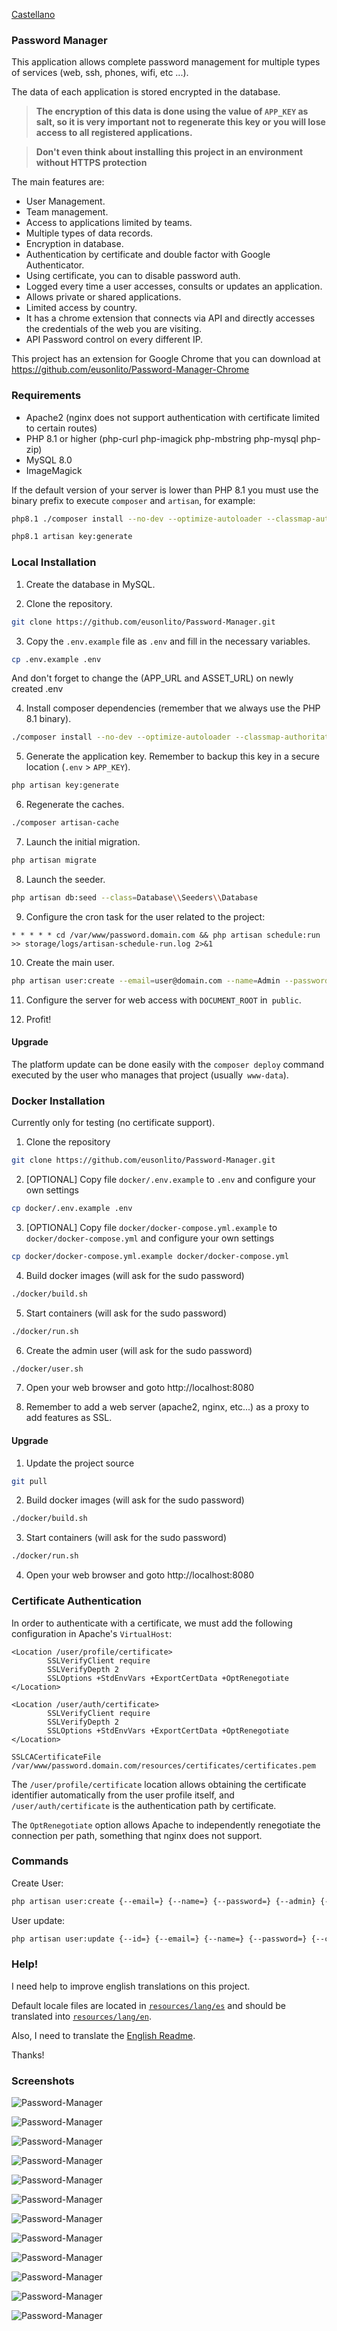 [Castellano](readme.es.md)

### Password Manager

This application allows complete password management for multiple types of services (web, ssh, phones, wifi, etc ...).

The data of each application is stored encrypted in the database.

> **The encryption of this data is done using the value of `APP_KEY` as salt, so it is very important not to regenerate this key or you will lose access to all registered applications.**

> **Don't even think about installing this project in an environment without HTTPS protection**

The main features are:

* User Management.
* Team management.
* Access to applications limited by teams.
* Multiple types of data records.
* Encryption in database.
* Authentication by certificate and double factor with Google Authenticator.
* Using certificate, you can to disable password auth.
* Logged every time a user accesses, consults or updates an application.
* Allows private or shared applications.
* Limited access by country.
* It has a chrome extension that connects via API and directly accesses the credentials of the web you are visiting.
* API Password control on every different IP.

This project has an extension for Google Chrome that you can download at https://github.com/eusonlito/Password-Manager-Chrome

### Requirements

- Apache2 (nginx does not support authentication with certificate limited to certain routes)
- PHP 8.1 or higher (php-curl php-imagick php-mbstring php-mysql php-zip)
- MySQL 8.0
- ImageMagick

If the default version of your server is lower than PHP 8.1 you must use the binary prefix to execute `composer` and `artisan`, for example:

```bash
php8.1 ./composer install --no-dev --optimize-autoloader --classmap-authoritative --ansi
```

```bash
php8.1 artisan key:generate
```

### Local Installation

1. Create the database in MySQL.

2. Clone the repository.

```bash
git clone https://github.com/eusonlito/Password-Manager.git
```

3. Copy the `.env.example` file as `.env` and fill in the necessary variables.

```bash
cp .env.example .env
```

And don't forget to change the (APP_URL and ASSET_URL) on newly created .env

4. Install composer dependencies (remember that we always use the PHP 8.1 binary).

```bash
./composer install --no-dev --optimize-autoloader --classmap-authoritative --ansi
```

5. Generate the application key. Remember to backup this key in a secure location (`.env` > `APP_KEY`).

```bash
php artisan key:generate
```

6. Regenerate the caches.

```bash
./composer artisan-cache
```

7. Launch the initial migration.

```bash
php artisan migrate
```

8. Launch the seeder.

```bash
php artisan db:seed --class=Database\\Seeders\\Database
```

9. Configure the cron task for the user related to the project:

```
* * * * * cd /var/www/password.domain.com && php artisan schedule:run >> storage/logs/artisan-schedule-run.log 2>&1
```

10. Create the main user.

```bash
php artisan user:create --email=user@domain.com --name=Admin --password=StrongPassword2 --admin
```

11. Configure the server for web access with `DOCUMENT_ROOT` in` public`.

12. Profit!

#### Upgrade

The platform update can be done easily with the `composer deploy` command executed by the user who manages that project (usually` www-data`).

### Docker Installation

Currently only for testing (no certificate support).

1. Clone the repository

```bash
git clone https://github.com/eusonlito/Password-Manager.git
```

2. [OPTIONAL] Copy file `docker/.env.example` to `.env` and configure your own settings

```bash
cp docker/.env.example .env
```

3. [OPTIONAL] Copy file `docker/docker-compose.yml.example` to `docker/docker-compose.yml` and configure your own settings

```bash
cp docker/docker-compose.yml.example docker/docker-compose.yml
```

4. Build docker images (will ask for the sudo password)

```bash
./docker/build.sh
```

5. Start containers (will ask for the sudo password)

```bash
./docker/run.sh
```

6. Create the admin user (will ask for the sudo password)

```bash
./docker/user.sh
```

7. Open your web browser and goto http://localhost:8080

8. Remember to add a web server (apache2, nginx, etc...) as a proxy to add features as SSL.

#### Upgrade

1. Update the project source

```bash
git pull
```

2. Build docker images (will ask for the sudo password)

```bash
./docker/build.sh
```

3. Start containers (will ask for the sudo password)

```bash
./docker/run.sh
```

4. Open your web browser and goto http://localhost:8080

### Certificate Authentication

In order to authenticate with a certificate, we must add the following configuration in Apache's `VirtualHost`:

```
<Location /user/profile/certificate>
        SSLVerifyClient require
        SSLVerifyDepth 2
        SSLOptions +StdEnvVars +ExportCertData +OptRenegotiate
</Location>

<Location /user/auth/certificate>
        SSLVerifyClient require
        SSLVerifyDepth 2
        SSLOptions +StdEnvVars +ExportCertData +OptRenegotiate
</Location>

SSLCACertificateFile /var/www/password.domain.com/resources/certificates/certificates.pem
```

The `/user/profile/certificate` location allows obtaining the certificate identifier automatically from the user profile itself, and `/user/auth/certificate` is the authentication path by certificate.

The `OptRenegotiate` option allows Apache to independently renegotiate the connection per path, something that nginx does not support.

### Commands

Create User:

```bash
php artisan user:create {--email=} {--name=} {--password=} {--admin} {--readonly} {--teams=}
```

User update:

```bash
php artisan user:update {--id=} {--email=} {--name=} {--password=} {--certificate=} {--tfa_enabled=} {--admin=} {- readonly=} {--enabled=} {--teams=}
```

### Help!

I need help to improve english translations on this project.

Default locale files are located in [`resources/lang/es`](resources/lang/es) and should be translated into [`resources/lang/en`](resources/lang/en).

Also, I need to translate the [English Readme](readme.en.md).

Thanks!

### Screenshots

![Password-Manager](https://user-images.githubusercontent.com/644551/128019854-2d313657-29ec-48e8-bb8e-9802eb05858f.png)

![Password-Manager](https://user-images.githubusercontent.com/644551/128019842-4ea81ac4-a8c3-405a-92d5-d174b5997b93.png)

![Password-Manager](https://user-images.githubusercontent.com/644551/128019852-94612c82-03a3-4328-91d7-0c1c918056aa.png)

![Password-Manager](https://user-images.githubusercontent.com/644551/128019851-1b6f845a-c5cf-4870-b056-d86c1b9d46e2.png)

![Password-Manager](https://user-images.githubusercontent.com/644551/128019849-c63330dc-0c19-4ea6-90fe-c519c5b91091.png)

![Password-Manager](https://user-images.githubusercontent.com/644551/128019846-f44500b9-302b-47e6-91df-afe8918c732d.png)

![Password-Manager](https://user-images.githubusercontent.com/644551/128019845-03d88565-71e1-4cff-85a4-5c41042c72d6.png)

![Password-Manager](https://user-images.githubusercontent.com/644551/128019834-9ac49dbc-fcab-4129-aeea-8ca0906c99db.png)

![Password-Manager](https://user-images.githubusercontent.com/644551/128019829-8015cb2e-db1a-4100-8a0d-088e5e17411a.png)

![Password-Manager](https://user-images.githubusercontent.com/644551/128019826-dc34723b-e446-4541-b14c-36d7b4b81e16.png)

![Password-Manager](https://user-images.githubusercontent.com/644551/128019838-9bad81b4-1e9b-4591-a8c1-44193130a117.png)

![Password-Manager](https://user-images.githubusercontent.com/644551/128019844-f74e3b26-57fa-48b9-8849-0410f8e0b99b.png)
